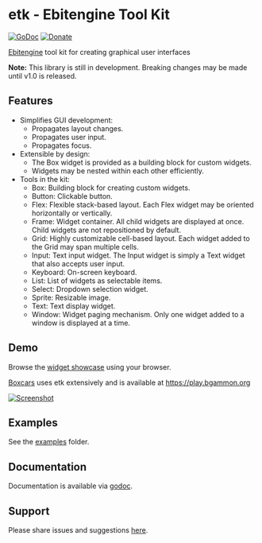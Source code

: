# etk - Ebitengine Tool Kit
[![GoDoc](https://codeberg.org/tslocum/godoc-static/raw/branch/main/badge.svg)](https://pkg.go.dev/codeberg.org/tslocum/etk#section-documentation)
[![Donate](https://img.shields.io/liberapay/receives/rocket9labs.com.svg?logo=liberapay)](https://liberapay.com/rocket9labs.com)

[Ebitengine](https://github.com/hajimehoshi/ebiten) tool kit for creating graphical user interfaces

**Note:** This library is still in development. Breaking changes may be made until v1.0 is released.

## Features

- Simplifies GUI development:
  - Propagates layout changes.
  - Propagates user input.
  - Propagates focus.
- Extensible by design:
  - The Box widget is provided as a building block for custom widgets.
  - Widgets may be nested within each other efficiently.
- Tools in the kit:
  - Box: Building block for creating custom widgets.
  - Button: Clickable button.
  - Flex: Flexible stack-based layout. Each Flex widget may be oriented horizontally or vertically.
  - Frame: Widget container. All child widgets are displayed at once. Child widgets are not repositioned by default.
  - Grid: Highly customizable cell-based layout. Each widget added to the Grid may span multiple cells.
  - Input: Text input widget. The Input widget is simply a Text widget that also accepts user input.
  - Keyboard: On-screen keyboard.
  - List: List of widgets as selectable items.
  - Select: Dropdown selection widget.
  - Sprite: Resizable image.
  - Text: Text display widget.
  - Window: Widget paging mechanism. Only one widget added to a window is displayed at a time.

## Demo

Browse the [widget showcase](https://rocketnine.itch.io/etk?secret=etk) using your browser. 

[Boxcars](https://codeberg.org/tslocum/boxcars) uses etk extensively and is available at https://play.bgammon.org

[![Screenshot](https://codeberg.org/tslocum/boxcars/raw/branch/main/screenshot.png)](https://codeberg.org/tslocum/boxcars/src/branch/main/screenshot.png)

## Examples

See the [examples](https://codeberg.org/tslocum/etk/src/branch/main/examples) folder.

## Documentation

Documentation is available via [godoc](https://pkg.go.dev/codeberg.org/tslocum/etk#section-documentation).

## Support

Please share issues and suggestions [here](https://codeberg.org/tslocum/etk/issues).
